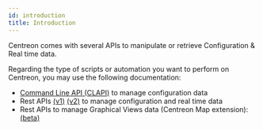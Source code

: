 ```yaml
---
id: introduction
title: Introduction
---
```


Centreon comes with several APIs to manipulate or retrieve Configuration & Real time data.

Regarding the type of scripts or automation you want to perform on Centreon, you may use the following 
documentation:

- [Command Line API (CLAPI)](clapi) to manage configuration data
- Rest APIs [(v1)](rest-api-v1) [(v2)](https://documentation.centreon.com/api) to manage configuration and real time data
- Rest APIs to manage Graphical Views data (Centreon Map extension): [(beta)](graph-views-api)
